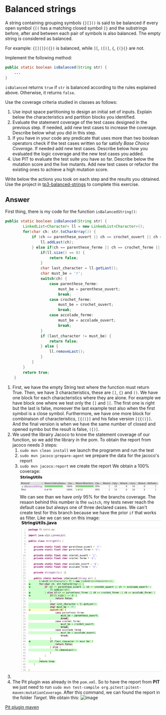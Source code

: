 # Balanced strings

A string containing grouping symbols `{}[]()` is said to be balanced if every open symbol `{[(` has a matching closed symbol `]}` and the substrings before, after and between each pair of symbols is also balanced. The empty string is considered as balanced.

For example: `{[][]}({})` is balanced, while `][`, `([)]`, `{`, `{(}{}` are not.

Implement the following method:

```java
public static boolean isBalanced(String str) {
    ...
}
```

`isBalanced` returns `true` if `str` is balanced according to the rules explained above. Otherwise, it returns `false`.

Use the coverage criteria studied in classes as follows:

1. Use input space partitioning to design an initial set of inputs. Explain below the characteristics and partition blocks you identified.
2. Evaluate the statement coverage of the test cases designed in the previous step. If needed, add new test cases to increase the coverage. Describe below what you did in this step.
3. If you have in your code any predicate that uses more than two boolean operators check if the test cases written so far satisfy *Base Choice Coverage*. If needed add new test cases. Describe below how you evaluated the logic coverage and the new test cases you added.
4. Use PIT to evaluate the test suite you have so far. Describe below the mutation score and the live mutants. Add new test cases or refactor the existing ones to achieve a high mutation score.

Write below the actions you took on each step and the results you obtained.
Use the project in [tp3-balanced-strings](../code/tp3-balanced-strings) to complete this exercise.

## Answer
First thing, there is my code for the function `isBalancedString()`:
```java
public static boolean isBalanced(String str) {
        LinkedList<Character> ll = new LinkedList<Character>(); 
        for(char ch: str.toCharArray()) {
            if (ch == parenthese_ouvert || ch == crochet_ouvert || ch == accolade_ouvert) {
                ll.addLast(ch);
            } else if(ch == parenthese_ferme || ch == crochet_ferme || ch == accolade_ferme) {
                if(ll.size() == 0) {
                    return false;
                }
                char last_character = ll.getLast();
                char must_be = 'r';
                switch(ch) {
                    case parenthese_ferme:
                        must_be = parenthese_ouvert;
                        break;
                    case crochet_ferme:
                        must_be = crochet_ouvert;
                        break;
                    case accolade_ferme:
                        must_be = accolade_ouvert;
                        break;
                }
                if (last_character != must_be) {
                    return false;
                } else {
                    ll.removeLast();
                }
            }
        }
        return true;
    }
```


1. First, we have the empty String test where the function must return True. Then, we have 3 characteristics, these are `[]`, `{}` and `()`. We have one block for each characteristics where they are alone. For example we have block one where we test only the `[]` and `][`. The first one is right but the last is false, moreover the last example test also when the first symbol is a close symbol. Furthermore, we have one more block for combinaison of characteristics, `[{()}]` and his false version `[{{()}]`. And the final version is when we have the same number of closed and opened symbo but the result is false, `([)]`.
2. We used the librairy Jacoco to know the statement coverage of our function, so we add the library in the pom. To obtain the report from jacoco needs 3 steps:
    1. `sudo mvn clean install` we launch the programm and run the test
    2. `sudo mvn jacoco:prepare-agent` we prepare the data for the jacoco's report
    3. `sudo mvn jacoco:report` we create the report 
We obtain a 100% coverage:
![image](images/jacoco_BalancedString.png)
We can see than we have *only* 95% for the branchs coverage. The resaon behind this number is the `switch`, my tests never reach the default case but always one of three declared cases. We can't create test for this branch because we have the prior `if` that works as filter. Like we can see on this image:
![image](images/jacoco_details_BalancedString.png)
3. 
4. The Pit plugin was already in the `pom.xml`. So to have the report from **PIT** we just need to run `sudo mvn test-compile org.pitest:pitest-maven:mutationCoverage`. After this command, we can found the report in the folder *Target*. We obtain this:
![image](images/Pit_BalancedString)


[Pit plugin maven](https://pitest.org/quickstart/maven/)
